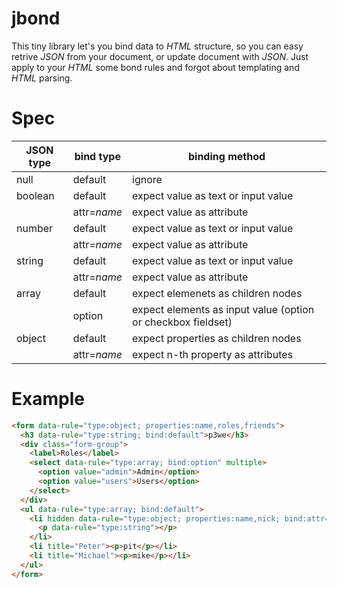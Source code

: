 # jbond

This tiny library let's you bind data to *HTML* structure, so you can easy retrive *JSON* from your document, or update document with *JSON*. Just apply to your *HTML* some bond rules and forgot about templating and *HTML* parsing.

# Spec
| JSON type | bind type      | binding method |
| --------- | -------------- | -------------- |
| null      | default        | ignore |
| boolean   | default        | expect value as text or input value |
|           | attr=*name*    | expect value as attribute |
| number    | default        | expect value as text or input value |
|           | attr=*name*    | expect value as attribute |
| string    | default        | expect value as text or input value |
|           | attr=*name*    | expect value as attribute |
| array     | default        | expect elemenets as children nodes |
|           | option         | expect elements as input value (option or checkbox fieldset) |
| object    | default        | expect properties as children nodes |
|           | attr=*name*    | expect n-th property as attributes |

# Example 

```html
<form data-rule="type:object; properties:name,roles,friends">
  <h3 data-rule="type:string; bind:default">p3we</h3>
  <div class="form-group">
    <label>Roles</label>
    <select data-rule="type:array; bind:option" multiple>
      <option value="admin">Admin</option>
      <option value="users">Users</option>
    </select>
  </div>
  <ul data-rule="type:array; bind:default">
    <li hidden data-rule="type:object; properties:name,nick; bind:attr=title,default">
      <p data-rule="type:string"></p>
    </li>
    <li title="Peter"><p>pit</p></li>
    <li title="Michael"><p>mike</p></li>
  </ul>
</form>
```
